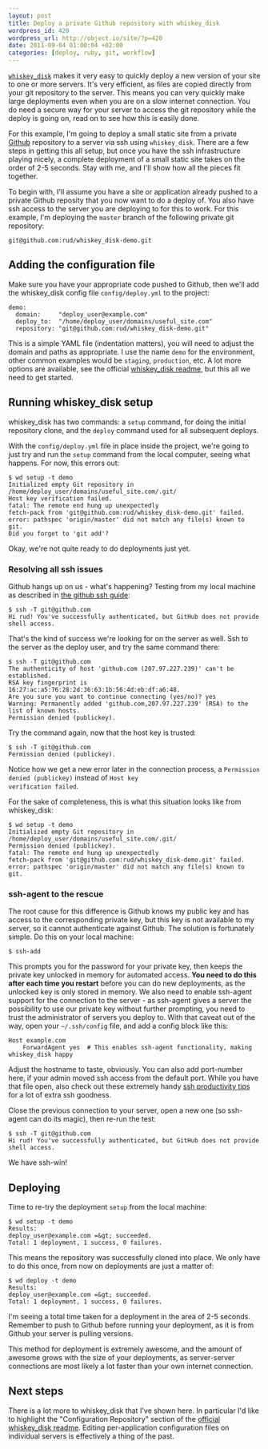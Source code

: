 ```yaml
--- 
layout: post
title: Deploy a private Github repository with whiskey_disk
wordpress_id: 420
wordpress_url: http://object.io/site/?p=420
date: 2011-09-04 01:00:04 +02:00
categories: [deploy, ruby, git, workflow]
---
```

[```whiskey_disk```](https://github.com/flogic/whiskey_disk) makes it very easy to quickly deploy a new version of your site to one or more servers. It's very efficient, as files are copied directly from your git repository to the server. This means you can very quickly make large deployments even when you are on a slow internet connection. You do need a secure way for your server to access the git repository while the deploy is going on, read on to see how this is easily done.

For this example, I'm going to deploy a small static site from a private <a href="https://github.com">Github</a> repository to a server via ssh using ```whiskey_disk```.  There are a few steps in getting this all setup, but once you have the ssh infrastructure playing nicely, a complete deployment of a small static site takes on the order of 2-5 seconds. Stay with me, and I'll show how all the pieces fit together.

To begin with, I'll assume you have a site or application already pushed to a private Github reposity that you now want to do a deploy of. You also have ssh access to the server you are deploying to for this to work. For this example, I'm deploying the <code>master</code> branch of the following private git repository:

```
git@github.com:rud/whiskey_disk-demo.git
```

## Adding the configuration file

Make sure you have your appropriate code pushed to Github, then we'll add the whiskey_disk config file <code>config/deploy.yml</code> to the project:

```
demo:
  domain:     "deploy_user@example.com"
  deploy_to:  "/home/deploy_user/domains/useful_site.com"
  repository: "git@github.com:rud/whiskey_disk-demo.git"
```

This is a simple YAML file (indentation matters), you will need to adjust the domain and paths as appropriate. I use the name <code>demo</code> for the environment, other common examples would be <code>staging</code>, <code>production</code>, etc. A lot more options are available, see the official <a href="https://github.com/flogic/whiskey_disk#readme">whiskey_disk readme</a>, but this all we need to get started.

## Running whiskey_disk setup

whiskey_disk has two commands: a <code>setup</code> command, for doing the initial repository clone, and the <code>deploy</code> command used for all subsequent deploys.

With the <code>config/deploy.yml</code> file in place inside the project, we're going to just try and run the <code>setup</code> command from the local computer, seeing what happens. For now, this errors out:

```
$ wd setup -t demo
Initialized empty Git repository in /home/deploy_user/domains/useful_site.com/.git/
Host key verification failed.
fatal: The remote end hung up unexpectedly
fetch-pack from 'git@github.com:rud/whiskey_disk-demo.git' failed.
error: pathspec 'origin/master' did not match any file(s) known to git.
Did you forget to 'git add'?
```

Okay, we're not quite ready to do deployments just yet.

### Resolving all ssh issues

Github hangs up on us - what's happening? Testing from my local machine as described in <a href="http://help.github.com/ssh-issues/">the github ssh guide</a>:

```
$ ssh -T git@github.com
Hi rud! You've successfully authenticated, but GitHub does not provide shell access.
```

That's the kind of success we're looking for on the server as well. Ssh to the server as the deploy user, and try the same command there:

```
$ ssh -T git@github.com
The authenticity of host 'github.com (207.97.227.239)' can't be established.
RSA key fingerprint is 16:27:ac:a5:76:28:2d:36:63:1b:56:4d:eb:df:a6:48.
Are you sure you want to continue connecting (yes/no)? yes
Warning: Permanently added 'github.com,207.97.227.239' (RSA) to the list of known hosts.
Permission denied (publickey).
```

Try the command again, now that the host key is trusted:

```
$ ssh -T git@github.com
Permission denied (publickey).
```

Notice how we get a new error later in the connection process, a <code>Permission denied (publickey)</code> instead of <code>Host key verification failed</code>.

For the sake of completeness, this is what this situation looks like from whiskey_disk:

```
$ wd setup -t demo
Initialized empty Git repository in /home/deploy_user/domains/useful_site.com/.git/
Permission denied (publickey).
fatal: The remote end hung up unexpectedly
fetch-pack from 'git@github.com:rud/whiskey_disk-demo.git' failed.
error: pathspec 'origin/master' did not match any file(s) known to git.
```

### ssh-agent to the rescue

The root cause for this difference is Github knows my public key and has access to the corresponding private key, but this key is not available to my server, so it cannot authenticate against Github. The solution is fortunately simple. Do this on your local machine:

```
$ ssh-add
```

This prompts you for the password for your private key, then keeps the private key unlocked in memory for automated access. <strong>You need to do this after each time you restart</strong> before you can do new deployments, as the unlocked key is only stored in memory. We also need to enable ssh-agent support for the connection to the server - as ssh-agent gives a server the possibility to use our private key without further prompting, you need to trust the administrator of servers you deploy to. With that caveat out of the way, open your <code>~/.ssh/config</code> file, and add a config block like this:

```
Host example.com
    ForwardAgent yes  # This enables ssh-agent functionality, making whiskey_disk happy
```

Adjust the hostname to taste, obviously. You can also add port-number here, if your admin moved ssh access from the default port. While you have that file open, also check out these extremely handy [ssh productivity tips](http://blogs.perl.org/users/smylers/2011/08/ssh-productivity-tips.html) for a lot of extra ssh goodness.

Close the previous connection to your server, open a new one (so ssh-agent can do its magic), then re-run the test:

```
$ ssh -T git@github.com
Hi rud! You've successfully authenticated, but GitHub does not provide shell access.
```

We have ssh-win!

## Deploying

Time to re-try the deployment <code>setup</code> from the local machine:

```
$ wd setup -t demo 
Results:
deploy_user@example.com =&gt; succeeded.
Total: 1 deployment, 1 success, 0 failures.
```

This means the repository was successfully cloned into place. We only have to do this once, from now on deployments are just a matter of:

```
$ wd deploy -t demo 
Results:
deploy_user@example.com =&gt; succeeded.
Total: 1 deployment, 1 success, 0 failures.
```

I'm seeing a total time taken for a deployment in the area of 2-5 seconds. Remember to push to Github before running your deployment, as it is from Github your server is pulling versions.

This method for deployment is extremely awesome, and the amount of awesome grows with the size of your deployments, as server-server connections are most likely a lot faster than your own internet connection.

## Next steps

There is a lot more to whiskey_disk that I've shown here. In particular I'd like to highlight the "Configuration Repository" section of the [official whiskey_disk readme](https://github.com/flogic/whiskey_disk#readme). Editing per-application configuration files on individual servers is effectively a thing of the past.

